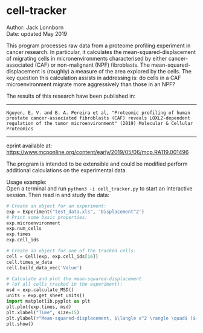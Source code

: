 # cell-tracker

Author: Jack Lonnborn  
Date: updated May 2019

This program processes raw data from a proteome profiling experiment in cancer research. In particular, it calculates the mean-squared-displacement of migrating cells in micronenvironments characterised by either cancer-associated (CAF) or non-malignant (NPF) fibroblasts. The mean-squared-displacement is (roughly) a measure of the area explored by the cells. The key question this calculation assists in addressing is: do cells in a CAF microenvironment migrate more aggressively than those in an NPF?

The results of this research have been published in:

---

	Nguyen, E. V. and B. A. Pereira et al, "Proteomic profiling of human prostate cancer-associated fibroblasts (CAF) reveals LOXL2-dependent regulation of the tumor microenvironment" (2019) Molecular & Cellular Proteomics  

---  
eprint available at: https://www.mcponline.org/content/early/2019/05/06/mcp.RA119.001496

The program is intended to be extensible and could be modified perform additional calculations on the experimental data.

Usage example:  
Open a terminal and run `python3 -i cell_tracker.py` to start an interactive session. Then read in and study the data:
```Python
# Create an object for an experiment:
exp = Experiment("test_data.xls", 'Displacement^2')
# Print some basic properties:
exp.microenvironment
exp.num_cells
exp.times
exp.cell_ids

# Create an object for one of the tracked cells:
cell = Cell(exp, exp.cell_ids[16])
cell.times_w_data
cell.build_data_vec('Value')

# Calculate and plot the mean-squared-displacement
# (of all cells tracked in the experiment):
msd = exp.calculate_MSD()
units = exp.get_sheet_units()
import matplotlib.pyplot as plt
plt.plot(exp.times, msd)
plt.xlabel("Time", size=15)
plt.ylabel(r"Mean-squared-displacement, $\langle x^2 \rangle \quad$ (${}$)".format(units), size=15)
plt.show()
```